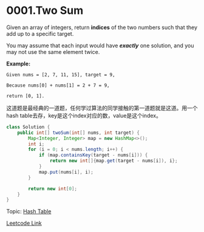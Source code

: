 # 0001.Two Sum

Given an array of integers, return **indices** of the two numbers such that they add up to a specific target.

You may assume that each input would have ***exactly*** one solution, and you may not use the same element twice.

**Example:**
```
Given nums = [2, 7, 11, 15], target = 9,

Because nums[0] + nums[1] = 2 + 7 = 9,

return [0, 1].
```

这道题是最经典的一道题，任何学过算法的同学接触的第一道题就是这道。用一个hash table去存，key是这个index对应的数，value是这个index。

```Java
class Solution {
    public int[] twoSum(int[] nums, int target) {
        Map<Integer, Integer> map = new HashMap<>();
        int i;
        for (i = 0; i < nums.length; i++) {
            if (map.containsKey(target - nums[i])) {
                return new int[]{map.get(target - nums[i]), i};
            }
            map.put(nums[i], i);
        }

        return new int[0];
    }
}
```

Topic: [Hash Table](/Hash_Table/)

[Leetcode Link](https://leetcode.com/problems/two-sum/)
